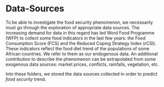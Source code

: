 # Data-Sources

To be able to investigate the food security phenomenon, we necessarily must go through the exploration of appropriate data sources. The increasing demand for data in this regard has led Word Food Programme (WFP) to collect some food indicators in the last few years: the Food Consumption Score (FCS) and the Reduced Coping Strategy Index (rCSI). These indicators reflect the food diet trend of the populations of some African countries. We refer to them as our endogenous data. An additional contribution to describe the phenomenon can be extrapolated from some exogenous data sources: market prices, conflicts, rainfalls, vegetation, etc.

Into these folders, we stored the data sources collected in order to predict *food security* trend.
